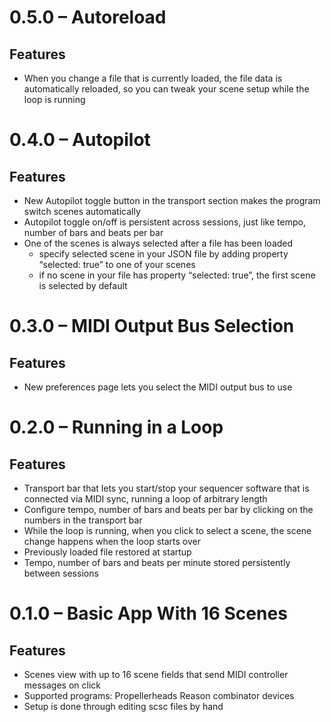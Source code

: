 # 0.5.0 – Autoreload

## Features

* When you change a file that is currently loaded, the file data is automatically reloaded,
  so you can tweak your scene setup while the loop is running

# 0.4.0 – Autopilot

## Features

* New Autopilot toggle button in the transport section makes the program switch scenes automatically
* Autopilot toggle on/off is persistent across sessions, just like tempo, number of bars and beats
  per bar
* One of the scenes is always selected after a file has been loaded
    * specify selected scene in your JSON file by adding property “selected: true” to one of your
      scenes
    * if no scene in your file has property “selected: true”, the first scene is selected by
      default

# 0.3.0 – MIDI Output Bus Selection

## Features

* New preferences page lets you select the MIDI output bus to use

# 0.2.0 – Running in a Loop

## Features

* Transport bar that lets you start/stop your sequencer software that is connected via MIDI sync,
  running a loop of arbitrary length
* Configure tempo, number of bars and beats per bar by clicking on the numbers in the transport bar
* While the loop is running, when you click to select a scene, the scene change happens when the
  loop starts over
* Previously loaded file restored at startup
* Tempo, number of bars and beats per minute stored persistently between sessions

# 0.1.0 – Basic App With 16 Scenes

## Features

* Scenes view with up to 16 scene fields that send MIDI controller messages on click
* Supported programs: Propellerheads Reason combinator devices
* Setup is done through editing scsc files by hand


